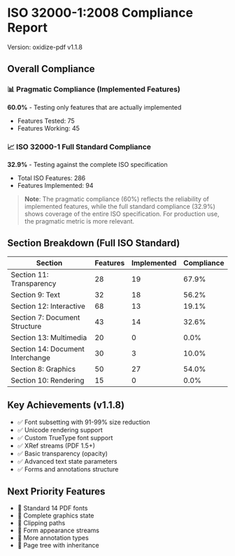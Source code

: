 # ISO 32000-1:2008 Compliance Report

Version: oxidize-pdf v1.1.8

## Overall Compliance

### 📊 Pragmatic Compliance (Implemented Features)
**60.0%** - Testing only features that are actually implemented
- Features Tested: 75
- Features Working: 45

### 📈 ISO 32000-1 Full Standard Compliance  
**32.9%** - Testing against the complete ISO specification
- Total ISO Features: 286
- Features Implemented: 94

> **Note**: The pragmatic compliance (60%) reflects the reliability of implemented features, while the full standard compliance (32.9%) shows coverage of the entire ISO specification. For production use, the pragmatic metric is more relevant.

## Section Breakdown (Full ISO Standard)

| Section | Features | Implemented | Compliance |
|---------|----------|-------------|------------|
| Section 11: Transparency | 28 | 19 | 67.9% |
| Section 9: Text | 32 | 18 | 56.2% |
| Section 12: Interactive | 68 | 13 | 19.1% |
| Section 7: Document Structure | 43 | 14 | 32.6% |
| Section 13: Multimedia | 20 | 0 | 0.0% |
| Section 14: Document Interchange | 30 | 3 | 10.0% |
| Section 8: Graphics | 50 | 27 | 54.0% |
| Section 10: Rendering | 15 | 0 | 0.0% |

## Key Achievements (v1.1.8)

- ✅ Font subsetting with 91-99% size reduction
- ✅ Unicode rendering support
- ✅ Custom TrueType font support
- ✅ XRef streams (PDF 1.5+)
- ✅ Basic transparency (opacity)
- ✅ Advanced text state parameters
- ✅ Forms and annotations structure

## Next Priority Features

- 🔲 Standard 14 PDF fonts
- 🔲 Complete graphics state
- 🔲 Clipping paths
- 🔲 Form appearance streams
- 🔲 More annotation types
- 🔲 Page tree with inheritance
